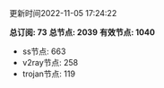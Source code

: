 更新时间2022-11-05 17:24:22

**总订阅: 73**
**总节点: 2039**
**有效节点: 1040**
- ss节点: 663
- v2ray节点: 258
- trojan节点: 119

